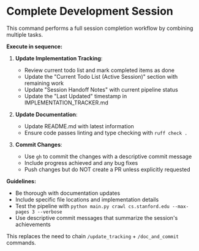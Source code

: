 # Complete Development Session

This command performs a full session completion workflow by combining multiple tasks.

**Execute in sequence:**

1. **Update Implementation Tracking**:
   - Review current todo list and mark completed items as done
   - Update the "Current Todo List (Active Session)" section with remaining work
   - Update "Session Handoff Notes" with current pipeline status
   - Update the "Last Updated" timestamp in IMPLEMENTATION_TRACKER.md

2. **Update Documentation**:
   - Update README.md with latest information
   - Ensure code passes linting and type checking with `ruff check .`

3. **Commit Changes**:
   - Use `gh` to commit the changes with a descriptive commit message
   - Include progress achieved and any bug fixes
   - Push changes but do NOT create a PR unless explicitly requested

**Guidelines:**
- Be thorough with documentation updates
- Include specific file locations and implementation details
- Test the pipeline with `python main.py crawl cs.stanford.edu --max-pages 3 --verbose`
- Use descriptive commit messages that summarize the session's achievements

This replaces the need to chain `/update_tracking` + `/doc_and_commit` commands.